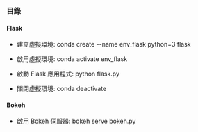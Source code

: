 ### 目錄

#### Flask

- 建立虛擬環境: conda create --name env_flask python=3 flask

- 啟用虛擬環境: conda activate env_flask

- 啟動 Flask 應用程式: python flask.py

- 關閉虛擬環境: conda deactivate

#### Bokeh

- 啟用 Bokeh 伺服器: bokeh serve bokeh.py
